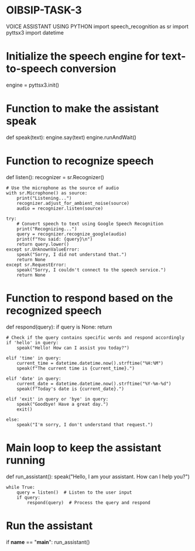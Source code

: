 # OIBSIP-TASK-3
VOICE ASSISTANT USING PYTHON
import speech_recognition as sr
import pyttsx3
import datetime

# Initialize the speech engine for text-to-speech conversion
engine = pyttsx3.init()

# Function to make the assistant speak
def speak(text):
    engine.say(text)
    engine.runAndWait()

# Function to recognize speech
def listen():
    recognizer = sr.Recognizer()
    
    # Use the microphone as the source of audio
    with sr.Microphone() as source:
        print("Listening...")
        recognizer.adjust_for_ambient_noise(source)
        audio = recognizer.listen(source)
    
    try:
        # Convert speech to text using Google Speech Recognition
        print("Recognizing...")
        query = recognizer.recognize_google(audio)
        print(f"You said: {query}\n")
        return query.lower()
    except sr.UnknownValueError:
        speak("Sorry, I did not understand that.")
        return None
    except sr.RequestError:
        speak("Sorry, I couldn't connect to the speech service.")
        return None

# Function to respond based on the recognized speech
def respond(query):
    if query is None:
        return
    
    # Check if the query contains specific words and respond accordingly
    if 'hello' in query:
        speak("Hello! How can I assist you today?")
    
    elif 'time' in query:
        current_time = datetime.datetime.now().strftime("%H:%M")
        speak(f"The current time is {current_time}.")
    
    elif 'date' in query:
        current_date = datetime.datetime.now().strftime("%Y-%m-%d")
        speak(f"Today's date is {current_date}.")
    
    elif 'exit' in query or 'bye' in query:
        speak("Goodbye! Have a great day.")
        exit()
    
    else:
        speak("I'm sorry, I don't understand that request.")

# Main loop to keep the assistant running
def run_assistant():
    speak("Hello, I am your assistant. How can I help you?")
    
    while True:
        query = listen()  # Listen to the user input
        if query:
            respond(query)  # Process the query and respond

# Run the assistant
if __name__ == "__main__":
    run_assistant()
